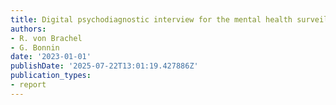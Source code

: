 ```yaml
---
title: Digital psychodiagnostic interview for the mental health surveillance (MHS)
authors:
- R. von Brachel
- G. Bonnin
date: '2023-01-01'
publishDate: '2025-07-22T13:01:19.427886Z'
publication_types:
- report
---
```

